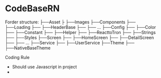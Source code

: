 # CodeBaseRN
Forder structure:
├──Asset
├       ├──Images
├──Components
├──     ├──Loading
├──     ├──HeaderBase
├──     ├── ...
├──Config
├──     ├──Color
├──     ├──Constant
├──     ├──Helper
├──     ├──ReacttoTron
├──     ├──Strings
├──     ├──Styles
├──Screen
├──     ├──HomeScreen
├──     ├──DetailScreen
├──     ├── ...
├──Service
├──     ├──UserService
├──Theme
├──     ├──NativeBaseTheme

Coding Rule
- Should use Javascript in project
- 
